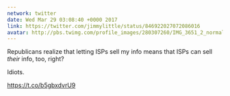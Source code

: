 ```yaml
---
network: twitter
date: Wed Mar 29 03:08:40 +0000 2017
link: https://twitter.com/jimmylittle/status/846922027072086016
avatar: http://pbs.twimg.com/profile_images/280307260/IMG_3651_2_normal.jpg
---
```


Republicans realize that letting ISPs sell my info means that ISPs can sell _their_ info, too, right? 

Idiots. 

https://t.co/b5gbxdvrU9

